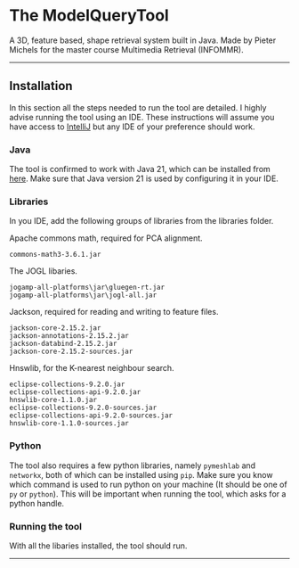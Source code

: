 # The ModelQueryTool
A 3D, feature based, shape retrieval system built in Java. Made by Pieter Michels for the master course Multimedia Retrieval (INFOMMR).

___
## Installation
In this section all the steps needed to run the tool are detailed.
I highly advise running the tool using an IDE.
These instructions will assume you have access to [IntelliJ](https://www.jetbrains.com/idea/) but any IDE of your preference should work.

### Java
The tool is confirmed to work with Java 21, which can be installed from [here](https://www.oracle.com/java/technologies/downloads/).
Make sure that Java version 21 is used by configuring it in your IDE.

### Libraries
In you IDE, add the following groups of libraries from the libraries folder.

Apache commons math, required for PCA alignment.
```
commons-math3-3.6.1.jar
```
The JOGL libaries.
```
jogamp-all-platforms\jar\gluegen-rt.jar
jogamp-all-platforms\jar\jogl-all.jar
```
Jackson, required for reading and writing to feature files.
```
jackson-core-2.15.2.jar
jackson-annotations-2.15.2.jar
jackson-databind-2.15.2.jar
jackson-core-2.15.2-sources.jar
```
Hnswlib, for the K-nearest neighbour search.
```
eclipse-collections-9.2.0.jar
eclipse-collections-api-9.2.0.jar
hnswlib-core-1.1.0.jar
eclipse-collections-9.2.0-sources.jar
eclipse-collections-api-9.2.0-sources.jar
hnswlib-core-1.1.0-sources.jar
```

### Python
The tool also requires a few python libraries, namely `pymeshlab` and `networkx`, both of which can be installed using `pip`.
Make sure you know which command is used to run python on your machine (It should be one of `py` or `python`).
This will be important when running the tool, which asks for a python handle.

### Running the tool
With all the libaries installed, the tool should run.
___
